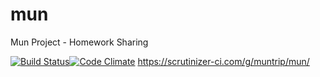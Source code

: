 mun
===

Mun Project - Homework Sharing

[![Build Status](https://travis-ci.org/muntrip/mun.svg?branch=master)](https://travis-ci.org/muntrip/mun)[![Code Climate](https://codeclimate.com/github/muntrip/mun/badges/gpa.svg)](https://codeclimate.com/github/muntrip/mun)
https://scrutinizer-ci.com/g/muntrip/mun/

